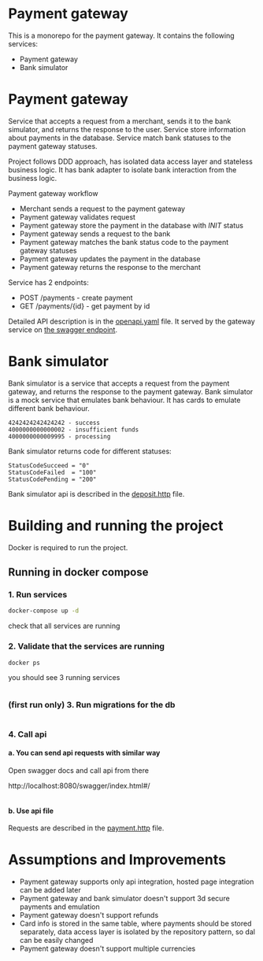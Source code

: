 # Payment gateway

This is a monorepo for the payment gateway. It contains the following services:

* Payment gateway 
* Bank simulator

# Payment gateway

Service that accepts a request from a merchant, sends it to the bank simulator, and returns the response to the user.
Service store information about payments in the database. Service match bank statuses to the payment gateway statuses.

Project follows DDD approach, has isolated data access layer and stateless business logic. It has bank adapter
to isolate bank interaction from the business logic.

Payment gateway workflow
* Merchant sends a request to the payment gateway
* Payment gateway validates request
* Payment gateway store the payment in the database with *INIT* status
* Payment gateway sends a request to the bank
* Payment gateway matches the bank status code to the payment gateway statuses
* Payment gateway updates the payment in the database
* Payment gateway returns the response to the merchant


Service has 2 endpoints:


* POST /payments - create payment
* GET /payments/{id} - get payment by id

Detailed API description is in the [openapi.yaml](./payment_gateway/cmd/web_server/docs/swagger.yaml) file.
It served by the gateway service on [the swagger endpoint](http://localhost:8080/swagger/index.html#/).


# Bank simulator
Bank simulator is a service that accepts a request from the payment gateway, and returns the response to the payment gateway.
Bank simulator is a mock service that emulates bank behaviour.
It has cards to emulate different bank behaviour.


    4242424242424242 - success
    4000000000000002 - insufficient funds
    4000000000009995 - processing

Bank simulator returns code for different statuses:

    StatusCodeSucceed = "0"
	StatusCodeFailed  = "100"
	StatusCodePending = "200"

Bank simulator api is described in the [deposit.http](./bank_simulator/api/deposit.http) file.


# Building and running the project

Docker is required to run the project.

## Running in docker compose

### 1. Run services
```bash
docker-compose up -d
 ```

check that all services are running

### 2. Validate that the services are running

```bash
docker ps
```

you should see 3 running services

```bash

```

### (first run only) 3. Run migrations for the db

```bash

```

### 4. Call api

#### a. You can send api requests with similar way

Open swagger docs and call api from there

http://localhost:8080/swagger/index.html#/

```bash 


```
#### b. Use api file
Requests are described in the [payment.http](./payment_gateway/api/payment.http) file.


# Assumptions and Improvements

* Payment gateway supports only api integration, hosted page integration can be added later
* Payment gateway and bank simulator doesn't support 3d secure payments and emulation
* Payment gateway doesn't support refunds
* Card info is stored in the same table, where payments should be stored separately, data access layer is isolated by
the repository pattern, so dal can be easily changed
* Payment gateway doesn't support multiple currencies